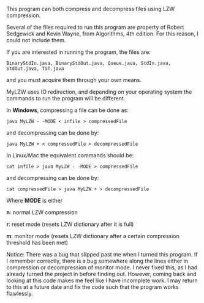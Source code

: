 This program can both compress and decompress files using LZW compression. 

Several of the files required to run this program are property of Robert Sedgewick and Kevin Wayne, from Algorithms, 4th edition. For this reason, I could not include them.

If you are interested in running the program, the files are:

```BinaryStdIn.java, BinaryStdOut.java, Queue.java, StdIn.java, StdOut.java, TST.java```

and you must acquire them through your own means.

MyLZW uses IO redirection, and depending on your operating system the commands to run the program will be different.

In __Windows__, compressing a file can be done as:

```java MyLZW - -MODE < infile > compressedFile```

and decompressing can be done by:

```java MyLZW + < compressedFile > decompressedFile```

In Linux/Mac the equivalent commands should be:

```cat infile > java MyLZW - -MODE > compressedFile```

and decompressing can be done by:

```cat compressedFile > java MyLZW + > decompressedFile```



Where __MODE__ is either

__n__: normal LZW compression

__r__: reset mode (resets LZW dictionary after it is full)

__m__: monitor mode (resets LZW dictionary after a certain compression threshold has been met)


Notice: There was a bug that slipped past me when I turned this program. If I remember correctly, there is a bug somewhere along the lines either in compression or decompression of monitor mode. I never fixed this, as I had already turned the project in before finding out. However, coming back and looking at this code makes me feel like I have incomplete work. I may return to this at a future date and fix the code such that the program works flawlessly.
